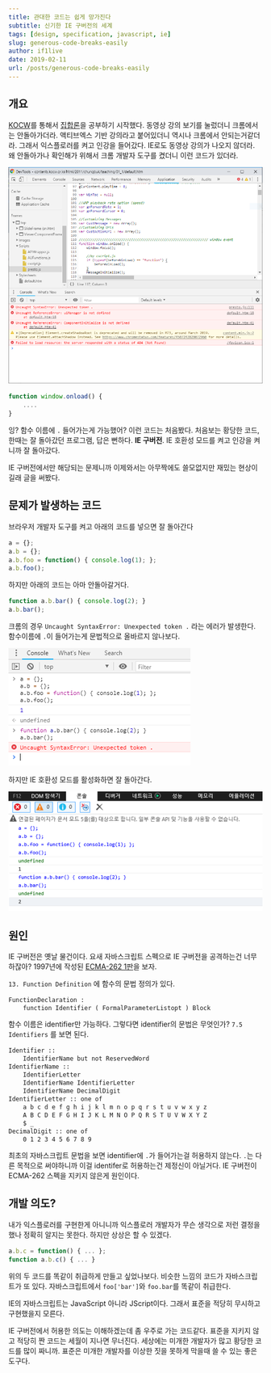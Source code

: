 ```yaml
---
title: 관대한 코드는 쉽게 망가진다
subtitle: 신기한 IE 구버전의 세계
tags: [design, specification, javascript, ie]
slug: generous-code-breaks-easily
author: if1live
date: 2019-02-11
url: /posts/generous-code-breaks-easily
---
```



## 개요

[KOCW][kocw-index]를 통해서 [집합론][kocw-set]을 공부하기 시작했다.
동영상 강의 보기를 눌렀더니 크롬에서는 안돌아가더라.
액티브엑스 기반 강의라고 붙어있더니 역시나 크롬에서 안되는거같더라.
그래서 익스플로러를 켜고 인강을 들어갔다.
IE로도 동영상 강의가 나오지 않더라.
왜 안돌아가나 확인해가 위해서 크롬 개발자 도구를 켰더니 이런 코드가 있더라.

![bug](bug.png)

```javascript
function window.onload() {
    ....
}
```

잉? 함수 이름에 `.` 들어가는게 가능했어?
이런 코드는 처음봤다.
처음보는 황당한 코드, 한때는 잘 돌아갔던 프로그램, 답은 뻔하다.
**IE 구버전**.
IE 호환성 모드를 켜고 인강을 켜니까 잘 돌아갔다.

IE 구버전에서만 해당되는 문제니까 이제와서는 아무짝에도 쓸모없지만 재밌는 현상이길래 글을 써봤다.

## 문제가 발생하는 코드

브라우저 개발자 도구를 켜고 아래의 코드를 넣으면 잘 돌아간다

```javascript
a = {};
a.b = {};
a.b.foo = function() { console.log(1); };
a.b.foo();
```

하지만 아래의 코드는 아마 안돌아갈거다.

```javascript
function a.b.bar() { console.log(2); }
a.b.bar();
```

크롬의 경우 `Uncaught SyntaxError: Unexpected token .` 라는 에러가 발생한다.
함수이름에 `.`이 들어가는게 문법적으로 올바르지 않나보다.

![chrome](capture-chrome.png)

하지만 IE 호환성 모드를 활성화하면 잘 돌아간다.

![ie legacy](capture-ie-legacy.png)

## 원인

IE 구버전은 옛날 물건이다.
요새 자바스크립트 스펙으로 IE 구버전을 공격하는건 너무하잖아?
1997년에 작성된 [ECMA-262 1판][ECMA-262]을 보자.

`13. Function Definition` 에 함수의 문법 정의가 있다.

```
FunctionDeclaration :
    function Identifier ( FormalParameterListopt ) Block
```

함수 이름은 identifier만 가능하다.
그렇다면 identifier의 문법은 무엇인가?
`7.5 Identifiers` 를 보면 된다.

```
Identifier ::
    IdentifierName but not ReservedWord
IdentifierName ::
    IdentifierLetter
    IdentifierName IdentifierLetter
    IdentifierName DecimalDigit
IdentifierLetter :: one of
    a b c d e f g h i j k l m n o p q r s t u v w x y z
    A B C D E F G H I J K L M N O P Q R S T U V W X Y Z  
    $ _
DecimalDigit :: one of
    0 1 2 3 4 5 6 7 8 9
```

최초의 자바스크립트 문법을 보면 identifier에 `.`가 들어가는걸 허용하지 않는다.
`.`는 다른 목적으로 써야하니까 이걸 identifer로 허용하는건 제정신이 아닐거다.
IE 구버전이 ECMA-262 스펙을 지키지 않은게 원인이다.

## 개발 의도?

내가 익스플로러를 구현한게 아니니까 익스플로러 개발자가 무슨 생각으로 저런 결정을 했나 정확히 알지는 못한다.
하지만 상상은 할 수 있겠다.

```javascript
a.b.c = function() { ... };
function a.b.c() { ... }
```

위의 두 코드를 똑같이 취급하게 만들고 싶었나보다.
비슷한 느낌의 코드가 자바스크립트가 또 있다.
자바스크립트에서 `foo['bar']`와 `foo.bar`를 똑같이 취급한다.

IE의 자바스크립트는 JavaScript 아니라 JScript이다.
그래서 표준을 적당히 무시하고 구현했을지 모른다.

IE 구버전에서 허용한 의도는 이해하겠는데 좀 우주로 가는 코드같다.
표준을 지키지 않고 적당히 짠 코드는 세월이 지나면 무너진다.
세상에는 미개한 개발자가 많고 황당한 코드를 많이 짜니까.
표준은 미개한 개발자를 이상한 짓을 못하게 막을때 쓸 수 있는 좋은 도구다.

[kocw-index]: http://www.kocw.net/home/index.do
[kocw-set]: http://www.kocw.net/home/search/kemView.do?kemId=332498
[ecma-262]: https://www.ecma-international.org/publications/files/ECMA-ST-ARCH/ECMA-262,%201st%20edition,%20June%201997.pdf
